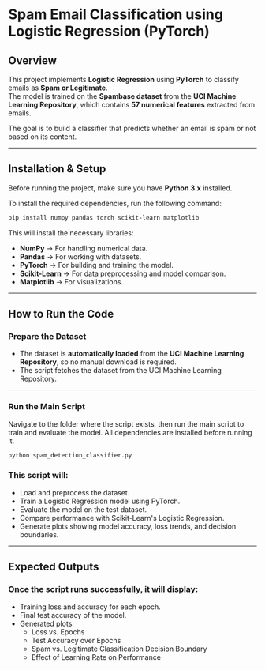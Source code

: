 # Spam Email Classification using Logistic Regression (PyTorch)

## Overview
This project implements **Logistic Regression** using **PyTorch** to classify emails as **Spam or Legitimate**.  
The model is trained on the **Spambase dataset** from the **UCI Machine Learning Repository**, which contains **57 numerical features** extracted from emails.  

The goal is to build a classifier that predicts whether an email is spam or not based on its content.

--------------------------------------------------------------------------------------------------

## Installation & Setup
Before running the project, make sure you have **Python 3.x** installed.  

To install the required dependencies, run the following command:

```bash
pip install numpy pandas torch scikit-learn matplotlib
```

This will install the necessary libraries:  
- **NumPy** → For handling numerical data.  
- **Pandas** → For working with datasets.  
- **PyTorch** → For building and training the model.  
- **Scikit-Learn** → For data preprocessing and model comparison.  
- **Matplotlib** → For visualizations.  

--------------------------------------------------------------------------------------------------

## How to Run the Code
### Prepare the Dataset
- The dataset is **automatically loaded** from the **UCI Machine Learning Repository**, so no manual download is required.
- The script fetches the dataset from the UCI Machine Learning Repository.

--------------------------------------------------------------------------------------------------

### Run the Main Script
Navigate to the folder where the script exists, then run the main script to train and evaluate the model. All dependencies are installed before running it.
```bash
python spam_detection_classifier.py
```

### This script will:
- Load and preprocess the dataset.
- Train a Logistic Regression model using PyTorch.
- Evaluate the model on the test dataset.
- Compare performance with Scikit-Learn's Logistic Regression.
- Generate plots showing model accuracy, loss trends, and decision boundaries.

--------------------------------------------------------------------------------------------------

## Expected Outputs
### Once the script runs successfully, it will display:
- Training loss and accuracy for each epoch.
- Final test accuracy of the model.
- Generated plots:
  - Loss vs. Epochs
  - Test Accuracy over Epochs
  - Spam vs. Legitimate Classification Decision Boundary
  - Effect of Learning Rate on Performance
